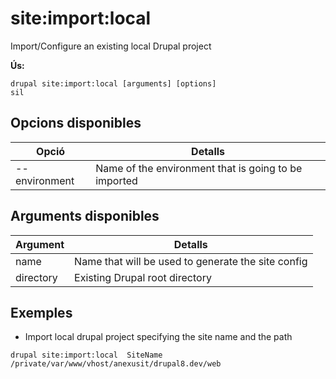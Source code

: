 # site:import:local
Import/Configure an existing local Drupal project

**Ús:**
```
drupal site:import:local [arguments] [options]
sil
```

## Opcions disponibles
Opció | Detalls
-------|-------------
--environment | Name of the environment that is going to be imported

## Arguments disponibles
Argument | Detalls
---------|-------------
name | Name that will be used to generate the site config
directory | Existing Drupal root directory

## Exemples
* Import local drupal project specifying the site name and the path
```
drupal site:import:local  SiteName /private/var/www/vhost/anexusit/drupal8.dev/web
```
